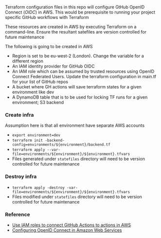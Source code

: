 Terraform configuration files in this repo will configure GtHub OpenID Connect (_OIDC_) in AWS. This would be prerequisite to running your project specific GitHub workflows with Terraform

These resources are created in AWS by executing Terraform on a command-line. Ensure the resultant satefiles are version controlled for future maintenance

The following is going to be created in AWS
- Region is set to be eu-west-2 (London). Change the variable for a different region
- An IAM identity provider for GitHub OIDC
- An IAM role which can be assumed by trusted resources using OpenID Connect Federated Users. Update the terraform configuration in main.tf for your list of GitHub repos 
- A bucket where GH actions will save terraform states for a given environment like dev
- A DynamoDB table that is to be used for locking TF runs for a given environment; S3 backend

### Create infra
Assumption here is that all environment have separate AWS accounts
- `export environment=dev`
- `terraform init -backend-config=environments/${environment}/backend.tf`
- `terraform apply --var-file=environments/${environment}/${environment}.tfvars`
- Files generated under `statefiles` directory will need to be version controlled for future maintenance

### Destroy infra
- `terraform apply -destroy -var-file=environments/${environment}/${environment}.tfvars`
- Files modified under `statefiles` directory will need to be version controlled for future maintenance

### Reference
- [Use IAM roles to connect GitHub Actions to actions in AWS](https://aws.amazon.com/blogs/security/use-iam-roles-to-connect-github-actions-to-actions-in-aws/)
- [Configuring OpenID Connect in Amazon Web Services](https://docs.github.com/en/actions/deployment/security-hardening-your-deployments/configuring-openid-connect-in-amazon-web-services)
